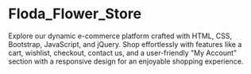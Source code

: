 # Floda_Flower_Store
Explore our dynamic e-commerce platform crafted with HTML, CSS, Bootstrap, JavaScript, and jQuery. Shop effortlessly with features like a cart, wishlist, checkout, contact us, and a user-friendly "My Account" section with a responsive design for an enjoyable shopping experience.
